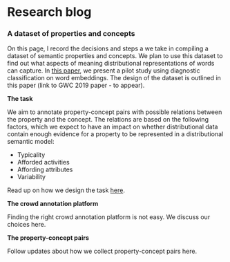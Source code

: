 # Research blog

### A dataset of properties and concepts

On this page, I record the decisions and steps a we take in compiling a dataset of semantic properties and concepts. We plan to use this dataset to find out what aspects of meaning distributional representations of words can capture. In [this paper](https://www.aclweb.org/anthology/W18-5430/), we present a pilot study using diagnostic classification on word embeddings. The design of the dataset is outlined in this paper (link to GWC 2019 paper - to appear).

**The task**

We aim to annotate property-concept pairs with possible relations between the property and the concept. The relations are based on the following factors, which we expect to have an impact on whether distributional data contain enough evidence for a property to be represented in a distributional semantic model:

* Typicality
* Afforded activities
* Affording attributes
* Variability

Read up on how we design the task [here](blog/task.md).


**The crowd annotation platform**

Finding the right crowd annotation platform is not easy. We discuss our choices here.

**The property-concept pairs**

Follow updates about how we collect property-concept pairs here.
